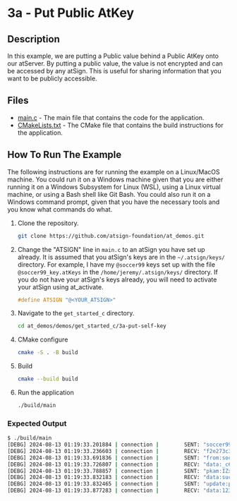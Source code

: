 # 3a - Put Public AtKey

## Description

In this example, we are putting a Public value behind a Public AtKey onto our atServer. By putting a public value, the value is not encrypted and can be accessed by any atSign. This is useful for sharing information that you want to be publicly accessible.

## Files

- [main.c](./main.c) - The main file that contains the code for the application.
- [CMakeLists.txt](./CMakeLists.txt) - The CMake file that contains the build instructions for the application.

## How To Run The Example

The following instructions are for running the example on a Linux/MacOS machine. You could run it on a Windows machine given that you are either running it on a Windows Subsystem for Linux (WSL), using a Linux virtual machine, or using a Bash shell like Git Bash. You could also run it on a Windows command prompt, given that you have the necessary tools and you know what commands do what.

1. Clone the repository.

    ```sh
    git clone https://github.com/atsign-foundation/at_demos.git
    ```

1. Change the "ATSIGN" line in `main.c` to an atSign you have set up already. It is assumed that you atSign's keys are in the `~/.atsign/keys/` directory. For example, I have my `@soccer99` keys set up with the file `@soccer99_key.atKeys` in the `/home/jeremy/.atsign/keys/` directory. If you do not have your atSign's keys already, you will need to activate your atSign using at_activate.

    ```c
    #define ATSIGN "@<YOUR_ATSIGN>"
    ```

1. Navigate to the `get_started_c` directory.

    ```sh
    cd at_demos/demos/get_started_c/3a-put-self-key
    ```

1. CMake configure

    ```sh
    cmake -S . -B build
    ```

1. Build

    ```sh
    cmake --build build
    ```

1. Run the application

    ```sh
    ./build/main
    ```

### Expected Output

```sh
$ ./build/main
[DEBG] 2024-08-13 01:19:33.201884 | connection |        SENT: "soccer99"
[DEBG] 2024-08-13 01:19:33.236603 | connection |        RECV: "f2e273c3-fdae-5983-8f6f-524b678ddf38.swarm0002.atsign.zone:6925"
[DEBG] 2024-08-13 01:19:33.691836 | connection |        SENT: "from:soccer99"
[DEBG] 2024-08-13 01:19:33.726807 | connection |        RECV: "data:_c63cbc3a-0d99-4323-bfd2-9b9052813cf0@soccer99:6ca669a1-6957-4fc3-8c1f-bd516b2f88d3"
[DEBG] 2024-08-13 01:19:33.788857 | connection |        SENT: "pkam:IZx7r/V+msbrNFd/qg3VDkVoAbGFovTHMD0Nwze6tUiC4PqQ40nd95VSbdhL0s9HyaRrpYh2pMKPcqkIg82HxH/8tRDG6/4O4iTqy7eCY1pz7/Wvltvh5cOIPlg3Je0wTcmXlUGmI3bl9XH9Rhjwsx66XLNbpRMRrvikhW3rwlrzaZnnaMUuj09LLGkd8tzscqZumFynhYpK00270SkClyPGoct5F1GXJPZidDFqQXJO0QqmAQn4l25iDeJQB+Ib2dCCP5q6dT9rWn2uIcemWQh8Q57kJCeHLVA7HfzmWAtRIjP7mrgRTOik5YlSMNEkvTJWVJP6hdyksK7l1fsU1w=="
[DEBG] 2024-08-13 01:19:33.832183 | connection |        RECV: "data:success"
[DEBG] 2024-08-13 01:19:33.832465 | connection |        SENT: "update:public:phone.c_demos@soccer99 123-456-7890"
[DEBG] 2024-08-13 01:19:33.877283 | connection |        RECV: "data:1239"
```